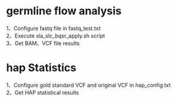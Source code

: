 # germline flow analysis

1、Configure fastq file in fastq_test.txt</br>
2、Execute sla_slc_bqsr_apply.sh script</br>
3、Get BAM、VCF file results</br>

# hap Statistics

1、Configure gold standard VCF and original VCF in hap_config.txt</br>
2、Get HAP statistical results

